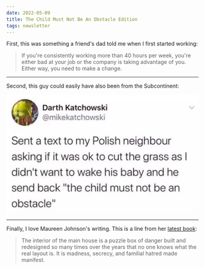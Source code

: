 ```yaml
---
date: 2022-05-09
title: The Child Must Not Be An Obstacle Edition
tags: newsletter
---
```


First, this was something a friend's dad told me when I first started working:

> If you're consistently working more than 40 hours per week, you're either bad at your job or the company is taking advantage of you. Either way, you need to make a change.

---

Second, this guy could easily have also been from the Subcontinent:</p>
![polish](https://raw.githubusercontent.com/muneer78/muneer78.github.io/master/images/polish.jpg)

---

Finally, I love Maureen Johnson&#39;s writing. This is a line from her [latest book](https://bookshop.org/books/your-guide-to-not-getting-murdered-in-a-quaint-english-village/9781984859624):

> The interior of the main house is a puzzle box of danger built and redesigned so many times over the years that no one knows what the real layout is. It is madness, secrecy, and familial hatred made manifest.</p>
